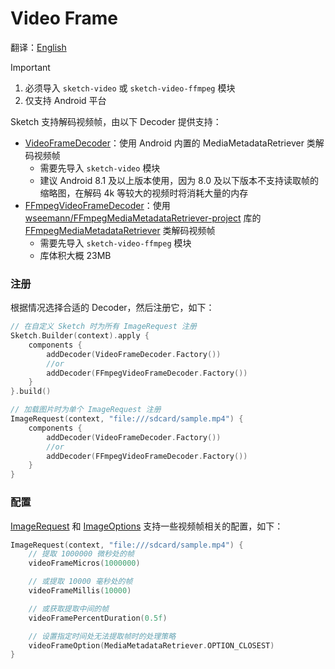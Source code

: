 # Video Frame

翻译：[English](video_frame.md)

> [!IMPORTANT]
> 1. 必须导入 `sketch-video` 或 `sketch-video-ffmpeg` 模块
> 2. 仅支持 Android 平台

Sketch 支持解码视频帧，由以下 Decoder 提供支持：

* [VideoFrameDecoder]：使用 Android 内置的 MediaMetadataRetriever 类解码视频帧
    * 需要先导入 `sketch-video` 模块
    * 建议 Android 8.1 及以上版本使用，因为 8.0 及以下版本不支持读取帧的缩略图，在解码 4k
      等较大的视频时将消耗大量的内存
* [FFmpegVideoFrameDecoder]：使用 [wseemann/FFmpegMediaMetadataRetriever-project][FFmpegMediaMetadataRetriever-project] 库的 [FFmpegMediaMetadataRetriever] 类解码视频帧
    * 需要先导入 `sketch-video-ffmpeg` 模块
    * 库体积大概 23MB

### 注册

根据情况选择合适的 Decoder，然后注册它，如下：

```kotlin
// 在自定义 Sketch 时为所有 ImageRequest 注册
Sketch.Builder(context).apply {
    components {
        addDecoder(VideoFrameDecoder.Factory())
        //or
        addDecoder(FFmpegVideoFrameDecoder.Factory())
    }
}.build()

// 加载图片时为单个 ImageRequest 注册
ImageRequest(context, "file:///sdcard/sample.mp4") {
    components {
        addDecoder(VideoFrameDecoder.Factory())
        //or
        addDecoder(FFmpegVideoFrameDecoder.Factory())
    }
}
```

### 配置

[ImageRequest] 和 [ImageOptions] 支持一些视频帧相关的配置，如下：

```kotlin
ImageRequest(context, "file:///sdcard/sample.mp4") {
    // 提取 1000000 微秒处的帧
    videoFrameMicros(1000000)

    // 或提取 10000 毫秒处的帧
    videoFrameMillis(10000)

    // 或获取提取中间的帧
    videoFramePercentDuration(0.5f)

    // 设置指定时间处无法提取帧时的处理策略
    videoFrameOption(MediaMetadataRetriever.OPTION_CLOSEST)
}
```

[FFmpegMediaMetadataRetriever-project]: https://github.com/wseemann/FFmpegMediaMetadataRetriever

[FFmpegMediaMetadataRetriever]: https://github.com/wseemann/FFmpegMediaMetadataRetriever/blob/master/core/src/main/kotlin/wseemann/media/FFmpegMediaMetadataRetriever.java

[VideoFrameDecoder]: ../../sketch-video/src/main/kotlin/com/github/panpf/sketch/decode/VideoFrameDecoder.kt

[FFmpegVideoFrameDecoder]: ../../sketch-video-ffmpeg/src/main/kotlin/com/github/panpf/sketch/decode/FFmpegVideoFrameDecoder.kt

[ImageRequest]: ../../sketch-core/src/commonMain/kotlin/com/github/panpf/sketch/request/ImageRequest.common.kt

[ImageOptions]: ../../sketch-core/src/commonMain/kotlin/com/github/panpf/sketch/request/ImageOptions.common.kt